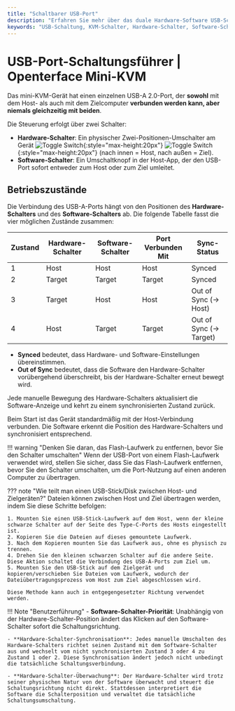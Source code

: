 ```yaml
---
title: "Schaltbarer USB-Port"
description: "Erfahren Sie mehr über das duale Hardware-Software USB-Schaltsystem in Openterface Mini-KVM. Verstehen Sie die vier Betriebszustände, Sicherheitsrichtlinien und zukünftige Remote-Zugriffsfunktionen."
keywords: "USB-Schaltung, KVM-Schalter, Hardware-Schalter, Software-Schalter, USB-Port-Steuerung, KVM über USB, KVM über IP, Remote-Zugriff, USB-Geräteverwaltung, Computer-Peripheriegeräte, USB-Stromverwaltung"
---
```


# **USB-Port-Schaltungsführer** | Openterface Mini-KVM

Das mini-KVM-Gerät hat einen einzelnen USB-A 2.0-Port, der **sowohl** mit dem Host- als auch mit dem Zielcomputer **verbunden werden kann, aber niemals gleichzeitig mit beiden**.

Die Steuerung erfolgt über zwei Schalter:

- **Hardware-Schalter**: Ein physischer Zwei-Positionen-Umschalter am Gerät ![Toggle Switch](https://assets.openterface.com/images/shell-icons/toggle-h-t.svg#only-light){:style="max-height:20px"} ![Toggle Switch](https://assets.openterface.com/images/shell-icons/toggle-h-t_1.svg#only-dark){:style="max-height:20px"} (nach innen = Host, nach außen = Ziel).
- **Software-Schalter**: Ein Umschaltknopf in der Host-App, der den USB-Port sofort entweder zum Host oder zum Ziel umleitet.

## Betriebszustände

Die Verbindung des USB-A-Ports hängt von den Positionen des **Hardware-Schalters** und des **Software-Schalters** ab. Die folgende Tabelle fasst die vier möglichen Zustände zusammen:

| **Zustand** | **Hardware-Schalter** | **Software-Schalter** | **Port Verbunden Mit** | **Sync-Status**        |
| ----------- | --------------------- | --------------------- | ---------------------- | ---------------------- |
| 1           | Host                  | Host                  | Host                   | Synced                 |
| 2           | Target                | Target                | Target                 | Synced                 |
| 3           | Target                | Host                  | Host                   | Out of Sync (→ Host)   |
| 4           | Host                  | Target                | Target                 | Out of Sync (→ Target) |

- **Synced** bedeutet, dass Hardware- und Software-Einstellungen übereinstimmen.
- **Out of Sync** bedeutet, dass die Software den Hardware-Schalter vorübergehend überschreibt, bis der Hardware-Schalter erneut bewegt wird.

Jede manuelle Bewegung des Hardware-Schalters aktualisiert die Software-Anzeige und kehrt zu einem synchronisierten Zustand zurück.

Beim Start ist das Gerät standardmäßig mit der Host-Verbindung verbunden. Die Software erkennt die Position des Hardware-Schalters und synchronisiert entsprechend.

!!! warning "Denken Sie daran, das Flash-Laufwerk zu entfernen, bevor Sie den Schalter umschalten"
Wenn der USB-Port von einem Flash-Laufwerk verwendet wird, stellen Sie sicher, dass Sie das Flash-Laufwerk entfernen, bevor Sie den Schalter umschalten, um die Port-Nutzung auf einen anderen Computer zu übertragen.

??? note "Wie teilt man einen USB-Stick/Disk zwischen Host- und Zielgeräten?"
Dateien können zwischen Host und Ziel übertragen werden, indem Sie diese Schritte befolgen:

    1. Mounten Sie einen USB-Stick-Laufwerk auf dem Host, wenn der kleine schwarze Schalter auf der Seite des Type-C-Ports des Hosts eingestellt ist.
    2. Kopieren Sie die Dateien auf dieses gemountete Laufwerk.
    3. Nach dem Kopieren mounten Sie das Laufwerk aus, ohne es physisch zu trennen.
    4. Drehen Sie den kleinen schwarzen Schalter auf die andere Seite. Diese Aktion schaltet die Verbindung des USB-A-Ports zum Ziel um.
    5. Mounten Sie den USB-Stick auf dem Zielgerät und kopieren/verschieben Sie Dateien vom Laufwerk, wodurch der Dateiübertragungsprozess vom Host zum Ziel abgeschlossen wird.

    Diese Methode kann auch in entgegengesetzter Richtung verwendet werden.

!!! Note "Benutzerführung" - **Software-Schalter-Priorität**: Unabhängig von der Hardware-Schalter-Position ändert das Klicken auf den Software-Schalter sofort die Schaltungsrichtung.

    - **Hardware-Schalter-Synchronisation**: Jedes manuelle Umschalten des Hardware-Schalters richtet seinen Zustand mit dem Software-Schalter aus und wechselt vom nicht synchronisierten Zustand 3 oder 4 zu Zustand 1 oder 2. Diese Synchronisation ändert jedoch nicht unbedingt die tatsächliche Schaltungsverbindung.

    - **Hardware-Schalter-Überwachung**: Der Hardware-Schalter wird trotz seiner physischen Natur von der Software überwacht und steuert die Schaltungsrichtung nicht direkt. Stattdessen interpretiert die Software die Schalterposition und verwaltet die tatsächliche Schaltungsumschaltung.
